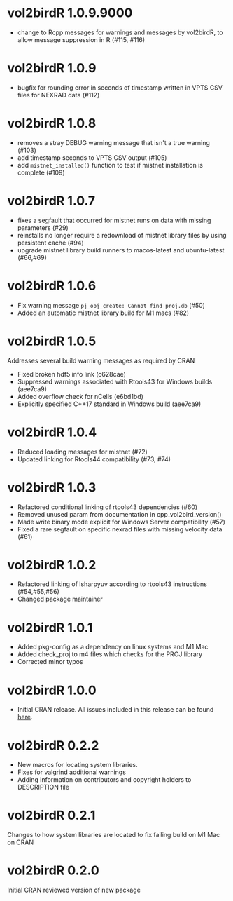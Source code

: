 # vol2birdR 1.0.9.9000
* change to Rcpp messages for warnings and messages by vol2birdR, to allow message suppression in R (#115, #116)

# vol2birdR 1.0.9
* bugfix for rounding error in seconds of timestamp written in VPTS CSV files for NEXRAD data (#112)

# vol2birdR 1.0.8
* removes a stray DEBUG warning message that isn't a true warning (#103)
* add timestamp seconds to VPTS CSV output (#105)
* add `mistnet_installed()` function to test if mistnet installation is complete (#109)

# vol2birdR 1.0.7
* fixes a segfault that occurred for mistnet runs on data with missing parameters (#29)
* reinstalls no longer require a redownload of mistnet library files by using persistent cache (#94)
* upgrade mistnet library build runners to macos-latest and ubuntu-latest (#66,#69)

# vol2birdR 1.0.6
* Fix warning message `pj_obj_create: Cannot find proj.db` (#50)
* Added an automatic mistnet library build for M1 macs (#82)

# vol2birdR 1.0.5
Addresses several build warning messages as required by CRAN

* Fixed broken hdf5 info link (c628cae)
* Suppressed warnings associated with Rtools43 for Windows builds (aee7ca9)
* Added overflow check for nCells (e6bd1bd)
* Explicitly specified C++17 standard in Windows build (aee7ca9)

# vol2birdR 1.0.4
* Reduced loading messages for mistnet (#72)
* Updated linking for Rtools44 compatibility (#73, #74)

# vol2birdR 1.0.3
* Refactored conditional linking of rtools43 dependencies (#60)
* Removed unused param from documentation in cpp_vol2bird_version()
* Made write binary mode explicit for Windows Server compatibility (#57)
* Fixed a rare segfault on specific nexrad files with missing velocity data (#61)

# vol2birdR 1.0.2
* Refactored linking of lsharpyuv according to rtools43 instructions (#54,#55,#56)
* Changed package maintainer

# vol2birdR 1.0.1
* Added pkg-config as a dependency on linux systems and M1 Mac
* Added check_proj to m4 files which checks for the PROJ library
* Corrected minor typos

# vol2birdR 1.0.0
* Initial CRAN release. All issues included in this release can be found [here](https://github.com/adokter/vol2birdR/milestone/1?closed=1).

# vol2birdR 0.2.2
* New macros for locating system libraries.
* Fixes for valgrind additional warnings
* Adding information on contributors and copyright holders to DESCRIPTION file

# vol2birdR 0.2.1
Changes to how system libraries are located to fix failing build on M1 Mac on CRAN

# vol2birdR 0.2.0
Initial CRAN reviewed version of new package
